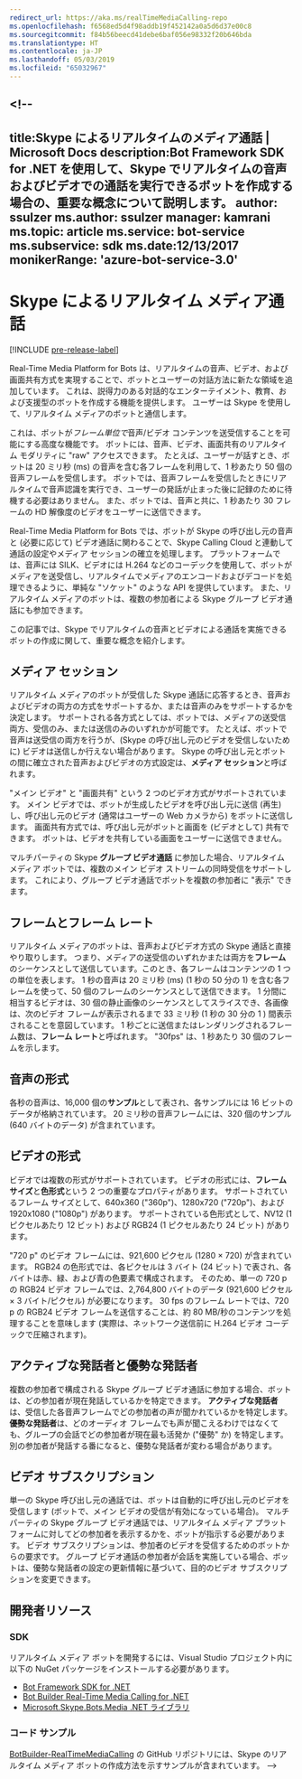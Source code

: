 ```yaml
---
redirect_url: https://aka.ms/realTimeMediaCalling-repo
ms.openlocfilehash: f6568ed5d4f98addb19f452142a0a5d6d37e00c8
ms.sourcegitcommit: f84b56beecd41debe6baf056e98332f20b646bda
ms.translationtype: HT
ms.contentlocale: ja-JP
ms.lasthandoff: 05/03/2019
ms.locfileid: "65032967"
---
```

<a name="--"></a><!--
---
title:Skype によるリアルタイムのメディア通話 | Microsoft Docs description:Bot Framework SDK for .NET を使用して、Skype でリアルタイムの音声およびビデオでの通話を実行できるボットを作成する場合の、重要な概念について説明します。
author: ssulzer ms.author: ssulzer manager: kamrani ms.topic: article ms.service: bot-service ms.subservice: sdk ms.date:12/13/2017 monikerRange: 'azure-bot-service-3.0'
---

# <a name="real-time-media-calling-with-skype"></a>Skype によるリアルタイム メディア通話

[!INCLUDE [pre-release-label](../includes/pre-release-label-v3.md)]

Real-Time Media Platform for Bots は、リアルタイムの音声、ビデオ、および画面共有方式を実現することで、ボットとユーザーの対話方法に新たな領域を追加しています。 これは、説得力のある対話的なエンターテイメント、教育、および支援型のボットを作成する機能を提供します。 ユーザーは Skype を使用して、リアルタイム メディアのボットと通信します。

これは、ボットが*フレーム単位で*音声/ビデオ コンテンツを送受信することを可能にする高度な機能です。 ボットには、音声、ビデオ、画面共有のリアルタイム モダリティに "raw" アクセスできます。 たとえば、ユーザーが話すとき、ボットは 20 ミリ秒 (ms) の音声を含む各フレームを利用して、1 秒あたり 50 個の音声フレームを受信します。 ボットでは、音声フレームを受信したときにリアルタイムで音声認識を実行でき、ユーザーの発話が止まった後に記録のために待機する必要はありません。 また、ボットでは、音声と共に、1 秒あたり 30 フレームの HD 解像度のビデオをユーザーに送信できます。

Real-Time Media Platform for Bots では、ボットが Skype の呼び出し元の音声と (必要に応じて) ビデオ通話に関わることで、Skype Calling Cloud と連動して通話の設定やメディア セッションの確立を処理します。 プラットフォームでは、音声には SILK、ビデオには H.264 などのコーデックを使用して、ボットがメディアを送受信し、リアルタイムでメディアのエンコードおよびデコードを処理できるように、単純な "ソケット" のような API を提供しています。 また、リアルタイム メディアのボットは、複数の参加者による Skype グループ ビデオ通話にも参加できます。

この記事では、Skype でリアルタイムの音声とビデオによる通話を実施できるボットの作成に関して、重要な概念を紹介します。

## <a name="media-session"></a>メディア セッション
リアルタイム メディアのボットが受信した Skype 通話に応答するとき、音声およびビデオの両方の方式をサポートするか、または音声のみをサポートするかを決定します。 サポートされる各方式としては、ボットでは、メディアの送受信両方、受信のみ、または送信のみのいずれかが可能です。 たとえば、ボットで音声は送受信の両方を行うが、(Skype の呼び出し元のビデオを受信しないために) ビデオは送信しか行えない場合があります。 Skype の呼び出し元とボットの間に確立された音声およびビデオの方式設定は、**メディア セッション**と呼ばれます。

"メイン ビデオ" と "画面共有" という 2 つのビデオ方式がサポートされています。 メイン ビデオでは、ボットが生成したビデオを呼び出し元に送信 (再生) し、呼び出し元のビデオ (通常はユーザーの Web カメラから) をボットに送信します。 画面共有方式では、呼び出し元がボットと画面を (ビデオとして) 共有できます。 ボットは、ビデオを共有している画面をユーザーに送信できません。

マルチパーティの Skype **グループ ビデオ通話** に参加した場合、リアルタイム メディア ボットでは、複数のメイン ビデオ ストリームの同時受信をサポートします。 これにより、グループ ビデオ通話でボットを複数の参加者に "表示" できます。

## <a name="frames-and-frame-rate"></a>フレームとフレーム レート
リアルタイム メディアのボットは、音声およびビデオ方式の Skype 通話と直接やり取りします。 つまり、メディアの送受信のいずれかまたは両方を**フレーム**のシーケンスとして送信しています。このとき、各フレームはコンテンツの 1 つの単位を表します。 1 秒の音声は 20 ミリ秒 (ms) (1 秒の 50 分の 1) を含む各フレームを使って、50 個のフレームのシーケンスとして送信できます。 1 分間に相当するビデオは、30 個の静止画像のシーケンスとしてスライスでき、各画像は、次のビデオ フレームが表示されるまで 33 ミリ秒 (1 秒の 30 分の 1 ) 間表示されることを意図しています。 1 秒ごとに送信またはレンダリングされるフレーム数は、**フレーム レート**と呼ばれます。 "30fps" は、1 秒あたり 30 個のフレームを示します。

## <a name="audio-format"></a>音声の形式
各秒の音声は、16,000 個の**サンプル**として表され、各サンプルには 16 ビットのデータが格納されています。 20 ミリ秒の音声フレームには、320 個のサンプル (640 バイトのデータ) が含まれています。

## <a name="video-format"></a>ビデオの形式
ビデオでは複数の形式がサポートされています。 ビデオの形式には、**フレーム サイズ**と**色形式**という 2 つの重要なプロパティがあります。 サポートされているフレーム サイズとして、640x360 ("360p")、1280x720 ("720p")、および 1920x1080 ("1080p") があります。 サポートされている色形式として、NV12 (1 ピクセルあたり 12 ビット) および RGB24 (1 ピクセルあたり 24 ビット) があります。

"720 p" のビデオ フレームには、921,600 ピクセル (1280 × 720) が含まれています。 RGB24 の色形式では、各ピクセルは 3 バイト (24 ビット) で表され、各バイトは赤、緑、および青の色要素で構成されます。 そのため、単一の 720 p の RGB24 ビデオ フレームでは、2,764,800 バイトのデータ (921,600 ピクセル× 3 バイト/ピクセル) が必要になります。 30 fps のフレーム レートでは、720 p の RGB24 ビデオ フレームを送信することは、約 80 MB/秒のコンテンツを処理することを意味します (実際は、ネットワーク送信前に H.264 ビデオ コーデックで圧縮されます)。

## <a name="active-and-dominant-speakers"></a>アクティブな発話者と優勢な発話者
複数の参加者で構成される Skype グループ ビデオ通話に参加する場合、ボットは、どの参加者が現在発話しているかを特定できます。 **アクティブな発話者**は、受信した各音声フレームでどの参加者の声が聞かれているかを特定します。 **優勢な発話者**は、どのオーディオ フレームでも声が聞こえるわけではなくても、グループの会話でどの参加者が現在最も活発か ("優勢" か) を特定します。 別の参加者が発話する番になると、優勢な発話者が変わる場合があります。

## <a name="video-subscription"></a>ビデオ サブスクリプション
単一の Skype 呼び出し元の通話では、ボットは自動的に呼び出し元のビデオを受信します (ボットで、メイン ビデオの受信が有効になっている場合)。 マルチパーティの Skype グループ ビデオ通話では、リアルタイム メディア プラットフォームに対してどの参加者を表示するかを、ボットが指示する必要があります。 ビデオ サブスクリプションは、参加者のビデオを受信するためのボットからの要求です。 グループ ビデオ通話の参加者が会話を実施している場合、ボットは、優勢な発話者の設定の更新情報に基づいて、目的のビデオ サブスクリプションを変更できます。

## <a name="developer-resources"></a>開発者リソース 

### <a name="sdks"></a>SDK

リアルタイム メディア ボットを開発するには、Visual Studio プロジェクト内に以下の NuGet パッケージをインストールする必要があります。

- [Bot Framework SDK for .NET](bot-builder-dotnet-overview.md)
- [Bot Builder Real-Time Media Calling for .NET](https://www.nuget.org/packages?q=Bot.Builder.RealTimeMediaCalling)
- [Microsoft.Skype.Bots.Media .NET ライブラリ](https://www.nuget.org/packages?q=Microsoft.Skype.Bots.Media)

### <a name="code-samples"></a>コード サンプル

[BotBuilder-RealTimeMediaCalling](https://github.com/Microsoft/BotBuilder-RealTimeMediaCalling) の GitHub リポジトリには、Skype のリアルタイム メディア ボットの作成方法を示すサンプルが含まれています。
-->